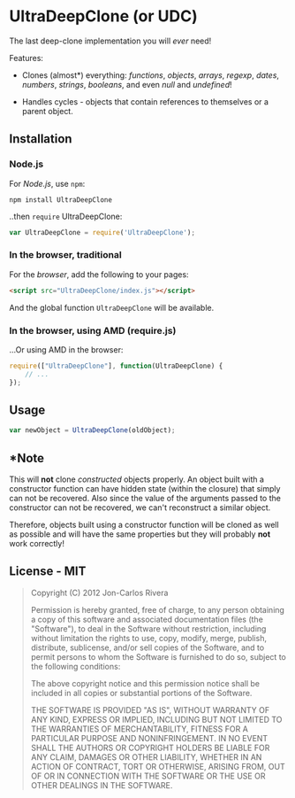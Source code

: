 # UltraDeepClone (or UDC)

The last deep-clone implementation you will *ever* need!

Features:

* Clones (almost\*) everything: *functions*, *objects*, *arrays*, *regexp*, *dates*, *numbers*, *strings*, *booleans*, and even *null* and *undefined*!

* Handles cycles - objects that contain references to themselves or a parent object.

## Installation

### Node.js

For *Node.js*, use `npm`:

````console
npm install UltraDeepClone
````

..then `require` UltraDeepClone:

````javascript
var UltraDeepClone = require('UltraDeepClone');
````

### In the browser, traditional

For the *browser*, add the following to your pages:

````html
<script src="UltraDeepClone/index.js"></script>
````

And the global function `UltraDeepClone` will be available.

### In the browser, using AMD (require.js)

...Or using AMD in the browser:

````javascript
require(["UltraDeepClone"], function(UltraDeepClone) {
	// ...
});
````

## Usage

````javascript
var newObject = UltraDeepClone(oldObject); 
````

## \*Note

This will **not** clone *constructed* objects properly. An object built with a constructor function can have hidden state (within the closure) that simply can not be recovered. Also since the value of the arguments passed to the constructor can not be recovered, we can't reconstruct a similar object.

Therefore, objects built using a constructor function will be cloned as well as possible and will have the same properties but they will probably **not** work correctly!

## License - MIT

> Copyright (C) 2012 Jon-Carlos Rivera
> 
> Permission is hereby granted, free of charge, to any person obtaining a copy of this software and associated documentation files (the "Software"), to deal in the Software without restriction, including without limitation the rights to use, copy, modify, merge, publish, distribute, sublicense, and/or sell copies of the Software, and to permit persons to whom the Software is furnished to do so, subject to the following conditions:
>
> The above copyright notice and this permission notice shall be included in all copies or substantial portions of the Software.
>
> THE SOFTWARE IS PROVIDED "AS IS", WITHOUT WARRANTY OF ANY KIND, EXPRESS OR IMPLIED, INCLUDING BUT NOT LIMITED TO THE WARRANTIES OF MERCHANTABILITY, FITNESS FOR A PARTICULAR PURPOSE AND NONINFRINGEMENT. IN NO EVENT SHALL THE AUTHORS OR COPYRIGHT HOLDERS BE LIABLE FOR ANY CLAIM, DAMAGES OR OTHER LIABILITY, WHETHER IN AN ACTION OF CONTRACT, TORT OR OTHERWISE, ARISING FROM, OUT OF OR IN CONNECTION WITH THE SOFTWARE OR THE USE OR OTHER DEALINGS IN THE SOFTWARE.
